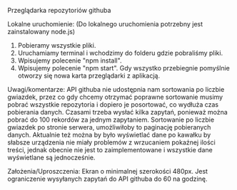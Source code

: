 Przeglądarka repozytoriów githuba


Lokalne uruchomienie:
(Do lokalnego uruchomienia potrzebny jest zainstalowany node.js)
1. Pobieramy wszystkie pliki.
2. Uruchamiamy terminal i wchodzimy do folderu gdzie pobraliśmy pliki.
3. Wpisujemy polecenie "npm install".
4. Wpisujemy polecenie "npm start".
Gdy wszystko przebiegnie pomyślnie otworzy się nowa karta przeglądarki z aplikacją.



Uwagi/komentarze:
API githuba nie udostępnia nam sortowania po liczbie gwiazdek, przez co gdy chcemy otrzymać poprawne sortowanie musimy pobrać wszystkie repozytoria i dopiero je posortować, 
co wydłuża czas pobierania danych. Czasami trzeba wysłać kilka zapytań, ponieważ można pobrać do 100 rekordów za jednym zapytaniem.
Sortowanie po liczbie gwiazdek po stronie serwera, umożliwiłoby to paginację pobieranych danych.
Aktualnie też można by było wyświetlać dane po kawałku by słabsze urządzenia nie miały problemów z wrzucaniem pokaźnej ilości treści, jednak obecnie nie 
jest to zaimplementowane i wszystkie dane wyświetlane są jednocześnie.

Założenia/Uproszczenia:
Ekran o minimalnej szerokości 480px.
Jest ograniczenie wysyłanych zapytań do API githuba do 60 na godzinę.


